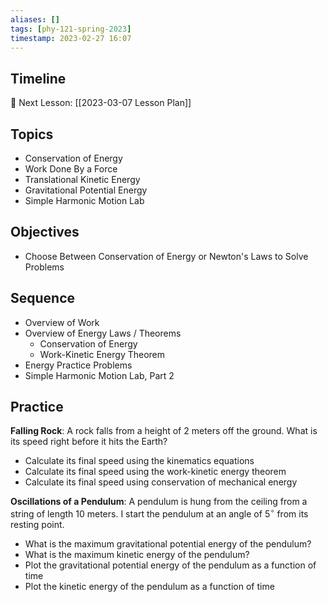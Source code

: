 ```yaml
---
aliases: []
tags: [phy-121-spring-2023]
timestamp: 2023-02-27 16:07
---
```


## Timeline

📆 Next Lesson: [[2023-03-07 Lesson Plan]]

## Topics

* Conservation of Energy
* Work Done By a Force
* Translational Kinetic Energy
* Gravitational Potential Energy
* Simple Harmonic Motion Lab

## Objectives

* Choose Between Conservation of Energy or Newton's Laws to Solve Problems

## Sequence

* Overview of Work
* Overview of Energy Laws / Theorems
	* Conservation of Energy
	* Work-Kinetic Energy Theorem
* Energy Practice Problems
* Simple Harmonic Motion Lab, Part 2

## Practice

**Falling Rock**: A rock falls from a height of 2 meters off the ground. What is its speed right before it hits the Earth?
* Calculate its final speed using the kinematics equations
* Calculate its final speed using the work-kinetic energy theorem
* Calculate its final speed using conservation of mechanical energy

**Oscillations of a Pendulum**: A pendulum is hung from the ceiling from a string of length 10 meters. I start the pendulum at an angle of $5^\circ$ from its resting point.
* What is the maximum gravitational potential energy of the pendulum?
* What is the maximum kinetic energy of the pendulum?
* Plot the gravitational potential energy of the pendulum as a function of time
* Plot the kinetic energy of the pendulum as a function of time